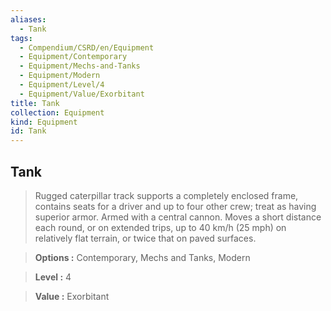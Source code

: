 ```yaml
---
aliases:
  - Tank
tags:
  - Compendium/CSRD/en/Equipment
  - Equipment/Contemporary
  - Equipment/Mechs-and-Tanks
  - Equipment/Modern
  - Equipment/Level/4
  - Equipment/Value/Exorbitant
title: Tank
collection: Equipment
kind: Equipment
id: Tank
---
```

## Tank    
    
>Rugged caterpillar track supports a completely enclosed frame, contains seats for a driver and up to four other crew; treat as having superior armor. Armed with a central cannon. Moves a short distance each round, or on extended trips, up to 40 km/h (25 mph) on relatively flat terrain, or twice that on paved surfaces.    
> **Options :** Contemporary, Mechs and Tanks, Modern    
> **Level :** 4    
> **Value :** Exorbitant

